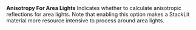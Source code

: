 <tr>
<td><strong>Anisotropy For Area Lights</strong></td>
<td></td>
<td></td>
<td>Indicates whether to calculate anisotropic reflections for area lights. Note that enabling this option makes a StackLit material more resource intensive to process around area lights.</td>
</tr>
